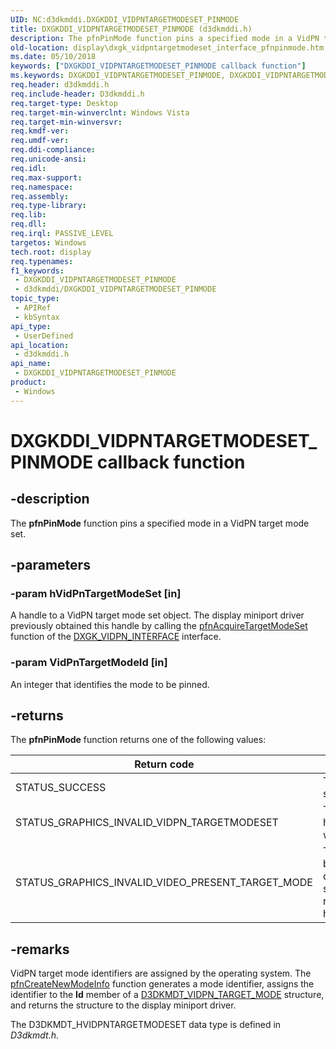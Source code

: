 ```yaml
---
UID: NC:d3dkmddi.DXGKDDI_VIDPNTARGETMODESET_PINMODE
title: DXGKDDI_VIDPNTARGETMODESET_PINMODE (d3dkmddi.h)
description: The pfnPinMode function pins a specified mode in a VidPN target mode set.
old-location: display\dxgk_vidpntargetmodeset_interface_pfnpinmode.htm
ms.date: 05/10/2018
keywords: ["DXGKDDI_VIDPNTARGETMODESET_PINMODE callback function"]
ms.keywords: DXGKDDI_VIDPNTARGETMODESET_PINMODE, DXGKDDI_VIDPNTARGETMODESET_PINMODE callback, VidPnFunctions_2b6f869f-bd7d-4699-8934-04cbe56bf0af.xml, d3dkmddi/pfnPinMode, display.dxgk_vidpntargetmodeset_interface_pfnpinmode, pfnPinMode, pfnPinMode callback function [Display Devices]
req.header: d3dkmddi.h
req.include-header: D3dkmddi.h
req.target-type: Desktop
req.target-min-winverclnt: Windows Vista
req.target-min-winversvr: 
req.kmdf-ver: 
req.umdf-ver: 
req.ddi-compliance: 
req.unicode-ansi: 
req.idl: 
req.max-support: 
req.namespace: 
req.assembly: 
req.type-library: 
req.lib: 
req.dll: 
req.irql: PASSIVE_LEVEL
targetos: Windows
tech.root: display
req.typenames: 
f1_keywords:
 - DXGKDDI_VIDPNTARGETMODESET_PINMODE
 - d3dkmddi/DXGKDDI_VIDPNTARGETMODESET_PINMODE
topic_type:
 - APIRef
 - kbSyntax
api_type:
 - UserDefined
api_location:
 - d3dkmddi.h
api_name:
 - DXGKDDI_VIDPNTARGETMODESET_PINMODE
product:
 - Windows
---
```


# DXGKDDI_VIDPNTARGETMODESET_PINMODE callback function


## -description

The <b>pfnPinMode</b> function pins a specified mode in a VidPN target mode set.

## -parameters

### -param hVidPnTargetModeSet [in]

A handle to a VidPN target mode set object. The display miniport driver previously obtained this handle by calling the <a href="/windows-hardware/drivers/ddi/d3dkmddi/nc-d3dkmddi-dxgkddi_vidpn_acquiretargetmodeset">pfnAcquireTargetModeSet</a> function of the <a href="/windows-hardware/drivers/ddi/d3dkmddi/ns-d3dkmddi-_dxgk_vidpn_interface">DXGK_VIDPN_INTERFACE</a> interface.

### -param VidPnTargetModeId [in]

An integer that identifies the mode to be pinned.

## -returns

The <b>pfnPinMode</b> function returns one of the following values:

|Return code|Description|
|--- |--- |
|STATUS_SUCCESS|The function succeeded.|
|STATUS_GRAPHICS_INVALID_VIDPN_TARGETMODESET|The handle supplied in hVidPnTargetModeSet was invalid.|
|STATUS_GRAPHICS_INVALID_VIDEO_PRESENT_TARGET_MODE|The mode identified by VidPnTargetModeId does not belong to the source mode set represented by hVidPnTargetModeSet.|

## -remarks

VidPN target mode identifiers are assigned by the operating system. The <a href="/windows-hardware/drivers/ddi/d3dkmddi/nc-d3dkmddi-dxgkddi_vidpntargetmodeset_createnewmodeinfo">pfnCreateNewModeInfo</a> function generates a mode identifier, assigns the identifier to the <b>Id</b> member of a <a href="/windows-hardware/drivers/ddi/d3dkmdt/ns-d3dkmdt-_d3dkmdt_vidpn_target_mode">D3DKMDT_VIDPN_TARGET_MODE</a> structure, and returns the structure to the display miniport driver.

The D3DKMDT_HVIDPNTARGETMODESET data type is defined in <i>D3dkmdt.h</i>.

